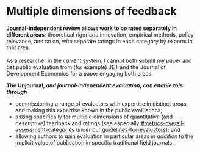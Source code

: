 # Multiple dimensions of feedback

**Journal-independent review allows work to be rated separately in different areas**: theoretical rigor and innovation, empirical methods, policy relevance, and so on, with separate ratings in each category by experts in that area.\
\
As a researcher in the current system, I cannot both submit my paper and get public evaluation from (for example) JET and the Journal of Development Economics for a paper engaging both areas.

**The Unjournal,&#x20;**_**and journal-independent evaluation, can enable this through**_

* commissioning a range of evaluators with expertise in distinct areas, and making this expertise known in the public evaluations;
* asking specifically for multiple dimensions of quantitative (and descriptive) feedback and ratings (see especially [#metrics-overall-assessment-categories](../../policies-projects-evaluation-workflow/evaluation/guidelines-for-evaluators/#metrics-overall-assessment-categories "mention") under our [guidelines-for-evaluators](../../policies-projects-evaluation-workflow/evaluation/guidelines-for-evaluators/ "mention")); and
* allowing authors to gain evaluation in particular areas _in addition_ to the implicit value of publication in specific traditional field journals.
